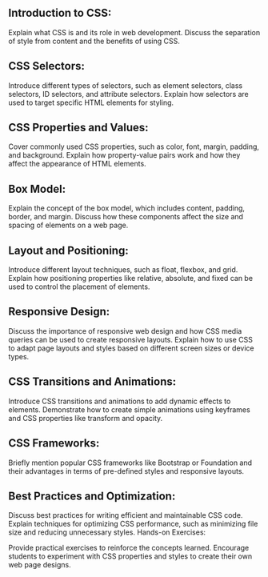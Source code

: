 ## Introduction to CSS:

Explain what CSS is and its role in web development.
Discuss the separation of style from content and the benefits of using CSS.

## CSS Selectors:

Introduce different types of selectors, such as element selectors, class selectors, ID selectors, and attribute selectors.
Explain how selectors are used to target specific HTML elements for styling.

## CSS Properties and Values:

Cover commonly used CSS properties, such as color, font, margin, padding, and background.
Explain how property-value pairs work and how they affect the appearance of HTML elements.

## Box Model:

Explain the concept of the box model, which includes content, padding, border, and margin.
Discuss how these components affect the size and spacing of elements on a web page.

## Layout and Positioning:

Introduce different layout techniques, such as float, flexbox, and grid.
Explain how positioning properties like relative, absolute, and fixed can be used to control the placement of elements.

## Responsive Design:

Discuss the importance of responsive web design and how CSS media queries can be used to create responsive layouts.
Explain how to use CSS to adapt page layouts and styles based on different screen sizes or device types.

## CSS Transitions and Animations:

Introduce CSS transitions and animations to add dynamic effects to elements.
Demonstrate how to create simple animations using keyframes and CSS properties like transform and opacity.

## CSS Frameworks:

Briefly mention popular CSS frameworks like Bootstrap or Foundation and their advantages in terms of pre-defined styles and responsive layouts.

## Best Practices and Optimization:

Discuss best practices for writing efficient and maintainable CSS code.
Explain techniques for optimizing CSS performance, such as minimizing file size and reducing unnecessary styles.
Hands-on Exercises:

Provide practical exercises to reinforce the concepts learned.
Encourage students to experiment with CSS properties and styles to create their own web page designs.